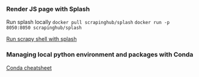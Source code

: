 

### Render JS page with Splash

Run splash locally
`docker pull scrapinghub/splash`
`docker run -p 8050:8050 scrapinghub/splash`

[Run scrapy shell with splash](https://stackoverflow.com/questions/35352423/scrapy-shell-and-scrapy-splash)

### Managing local python environment and packages with Conda
[Conda cheatsheet](https://docs.conda.io/projects/conda/en/4.6.0/_downloads/52a95608c49671267e40c689e0bc00ca/conda-cheatsheet.pdf)

